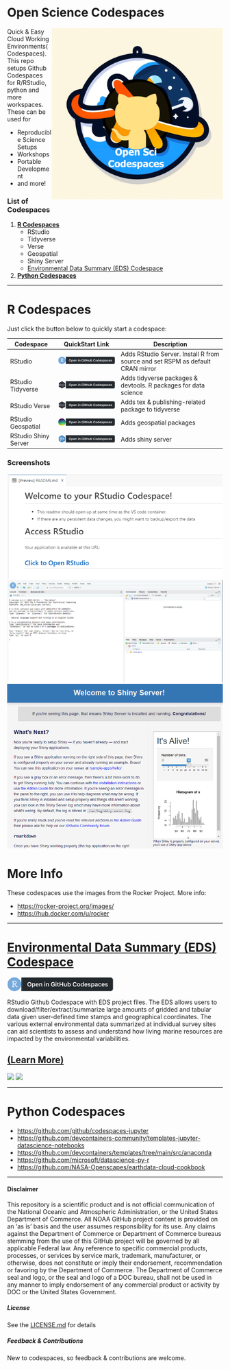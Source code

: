 # Open Science Codespaces
<img src="./docs/logo.JPG" align="right" alt="logo" width="400"/>

Quick & Easy Cloud Working Environments(Codespaces). This repo setups Github Codespaces for R/RStudio, python and more workspaces. These can be used for
- Reproducible Science Setups
- Workshops
- Portable Development
- and more!

### List of Codespaces
1. **[R Codespaces](#r-codespaces)**
    - RStudio
    - Tidyverse
    - Verse
    -  Geospatial
    - Shiny Server
    - [Environmental Data Summary (EDS) Codespace](https://github.com/MichaelAkridge-NOAA/ncei_eds_codespace)
2. **[Python Codespaces](#python-codespaces)**

***

# R Codespaces

Just click the button below to quickly start a codespace:

| Codespace   | QuickStart Link  | Description | 
| ----------- | ----------- |----------- |
| RStudio | [![Open RStudio in GitHub Codespaces](./docs/badge_rstudio.png)](https://codespaces.new/MichaelAkridge-NOAA/Open-Science-Codespaces?devcontainer_path=.devcontainer%2Frstudio%2Fdevcontainer.json)   |  Adds RStudio Server. Install R from source and set RSPM as default CRAN mirror	|
| RStudio Tidyverse | [![Open in GitHub Codespaces](./docs/badge_rstudio_tidyverse.png)](https://codespaces.new/MichaelAkridge-NOAA/Open-Science-Codespaces?devcontainer_path=.devcontainer%2Frstudio-tidyverse%2Fdevcontainer.json)   |Adds tidyverse packages & devtools. R packages for data science | 
| RStudio Verse | [![Open in GitHub Codespaces](./docs/badge_rstudio_tidyverse.png)](https://codespaces.new/MichaelAkridge-NOAA/Open-Science-Codespaces?devcontainer_path=.devcontainer%2Frstudio-verse%2Fdevcontainer.json)  | Adds tex & publishing-related package to tidyverse | 
| RStudio Geospatial |   [![Open in GitHub Codespaces](./docs/badge_rstudio_geospatial.png)](https://codespaces.new/MichaelAkridge-NOAA/Open-Science-Codespaces?devcontainer_path=.devcontainer%2Frstudio-geospatial%2Fdevcontainer.json)   | Adds geospatial packages | 
| RStudio Shiny Server| [![Open in GitHub Codespaces](./docs/badge_rstudio_shiny.png)](https://codespaces.new/MichaelAkridge-NOAA/Open-Science-Codespaces?devcontainer_path=.devcontainer%2Frstudio-shiny%2Fdevcontainer.json)   | Adds shiny server | 

### Screenshots 
![](https://github.com/MichaelAkridge-NOAA/Open-Science-Codespaces/blob/55588538a6e3948e27c2a2914b7018c344e18afe/docs/rs_01.png)
![](https://github.com/MichaelAkridge-NOAA/Open-Science-Codespaces/blob/55588538a6e3948e27c2a2914b7018c344e18afe/docs/rs_02.png)
![](https://github.com/MichaelAkridge-NOAA/Open-Science-Codespaces/blob/0938ac017b521a0b6fac11f9be2c0923b4d4b3fb/docs/rs_shiny_01.png)
# More Info
These codespaces use the images from the Rocker Project. More info:
- https://rocker-project.org/images/
- https://hub.docker.com/u/rocker

***
# [Environmental Data Summary (EDS) Codespace](https://github.com/MichaelAkridge-NOAA/ncei_eds_codespace)
[![Open RStudio in GitHub Codespaces](./docs/badge_rstudio.png)](https://codespaces.new/MichaelAkridge-NOAA/ncei_eds_codespace?quickstart=1)

RStudio Github Codespace with EDS project files. The EDS allows users to download/filter/extract/summarize large amounts of gridded and tabular data given user-defined time stamps and geographical coordinates. The various external environmental data summarized at individual survey sites can aid scientists to assess and understand how living marine resources are impacted by the environmental variabilities. 
## [(Learn More)](https://github.com/MichaelAkridge-NOAA/ncei_eds_codespace)
![](https://github.com/MichaelAkridge-NOAA/ncei_eds_codespace/blob/0db0a17a5ac59a0a77fb52568dd1841b45b5213b/docs/02.png)
![](https://github.com/MichaelAkridge-NOAA/ncei_eds_codespace/blob/0db0a17a5ac59a0a77fb52568dd1841b45b5213b/docs/01.png)
***
# Python Codespaces
- https://github.com/github/codespaces-jupyter
- https://github.com/devcontainers-community/templates-jupyter-datascience-notebooks
- https://github.com/devcontainers/templates/tree/main/src/anaconda
- https://github.com/microsoft/datascience-py-r
- https://github.com/NASA-Openscapes/earthdata-cloud-cookbook


----------
#### Disclaimer
This repository is a scientific product and is not official communication of the National Oceanic and Atmospheric Administration, or the United States Department of Commerce. All NOAA GitHub project content is provided on an ‘as is’ basis and the user assumes responsibility for its use. Any claims against the Department of Commerce or Department of Commerce bureaus stemming from the use of this GitHub project will be governed by all applicable Federal law. Any reference to specific commercial products, processes, or services by service mark, trademark, manufacturer, or otherwise, does not constitute or imply their endorsement, recommendation or favoring by the Department of Commerce. The Department of Commerce seal and logo, or the seal and logo of a DOC bureau, shall not be used in any manner to imply endorsement of any commercial product or activity by DOC or the United States Government.

##### License
See the [LICENSE.md](./LICENSE.md) for details

##### Feedback & Contributions
New to codespaces, so feedback & contributions are welcome.
